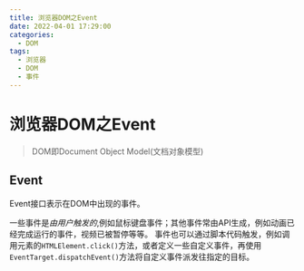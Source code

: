 ```yaml
---
title: 浏览器DOM之Event
date: 2022-04-01 17:29:00
categories: 
  - DOM
tags:
  - 浏览器
  - DOM
  - 事件
---
```


# 浏览器DOM之Event

> DOM即Document Object Model(文档对象模型)

## Event

Event接口表示在DOM中出现的事件。

一些事件是*由用户触发的*,例如鼠标键盘事件；其他事件常由API生成，例如动画已经完成运行的事件，视频已被暂停等等。
事件也可以通过脚本代码触发，例如调用元素的`HTMLElement.click()`方法，或者定义一些自定义事件，再使用`EventTarget.dispatchEvent()`方法将自定义事件派发往指定的目标。

